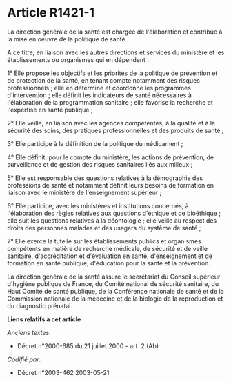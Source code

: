# Article R1421-1

La direction générale de la santé est chargée de l'élaboration et contribue à la mise en oeuvre de la politique de santé.

A ce titre, en liaison avec les autres directions et services du ministère et les établissements ou organismes qui en
dépendent :

1° Elle propose les objectifs et les priorités de la politique de prévention et de protection de la santé, en tenant compte
notamment des risques professionnels ; elle en détermine et coordonne les programmes d'intervention ; elle définit les
indicateurs de santé nécessaires à l'élaboration de la programmation sanitaire ; elle favorise la recherche et l'expertise en
santé publique ;

2° Elle veille, en liaison avec les agences compétentes, à la qualité et à la sécurité des soins, des pratiques
professionnelles et des produits de santé ;

3° Elle participe à la définition de la politique du médicament ;

4° Elle définit, pour le compte du ministère, les actions de prévention, de surveillance et de gestion des risques sanitaires
liés aux milieux ;

5° Elle est responsable des questions relatives à la démographie des professions de santé et notamment définit leurs besoins
de formation en liaison avec le ministère de l'enseignement supérieur ;

6° Elle participe, avec les ministères et institutions concernés, à l'élaboration des règles relatives aux questions
d'éthique et de bioéthique ; elle suit les questions relatives à la déontologie ; elle veille au respect des droits des
personnes malades et des usagers du système de santé ;

7° Elle exerce la tutelle sur les établissements publics et organismes compétents en matière de recherche médicale, de
sécurité et de veille sanitaire, d'accréditation et d'évaluation en santé, d'enseignement et de formation en santé publique,
d'éducation pour la santé et la prévention.

La direction générale de la santé assure le secrétariat du Conseil supérieur d'hygiène publique de France, du Comité national
de sécurité sanitaire, du Haut Comité de santé publique, de la Conférence nationale de santé et de la Commission nationale de
la médecine et de la biologie de la reproduction et du diagnostic prénatal.

**Liens relatifs à cet article**

_Anciens textes_:

  - Décret n°2000-685 du 21 juillet 2000 - art. 2 (Ab)

_Codifié par_:

  - Décret n°2003-462 2003-05-21
